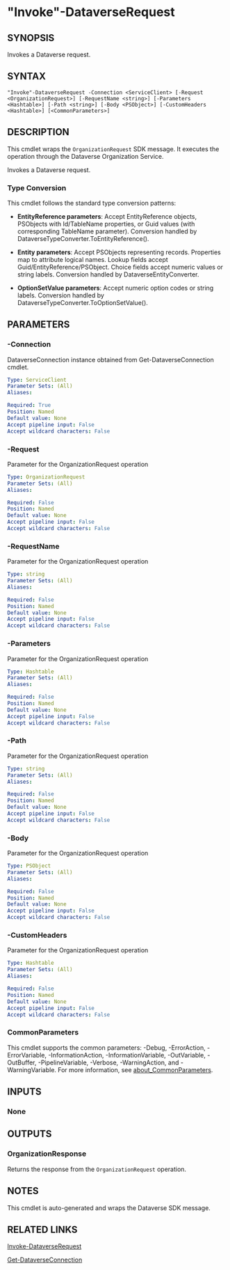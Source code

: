 # "Invoke"-DataverseRequest

## SYNOPSIS
Invokes a Dataverse request.

## SYNTAX

```
"Invoke"-DataverseRequest -Connection <ServiceClient> [-Request <OrganizationRequest>] [-RequestName <string>] [-Parameters <Hashtable>] [-Path <string>] [-Body <PSObject>] [-CustomHeaders <Hashtable>] [<CommonParameters>]
```

## DESCRIPTION

This cmdlet wraps the `OrganizationRequest` SDK message. It executes the operation through the Dataverse Organization Service.

Invokes a Dataverse request.

### Type Conversion

This cmdlet follows the standard type conversion patterns:

- **EntityReference parameters**: Accept EntityReference objects, PSObjects with Id/TableName properties, or Guid values (with corresponding TableName parameter). Conversion handled by DataverseTypeConverter.ToEntityReference().

- **Entity parameters**: Accept PSObjects representing records. Properties map to attribute logical names. Lookup fields accept Guid/EntityReference/PSObject. Choice fields accept numeric values or string labels. Conversion handled by DataverseEntityConverter.

- **OptionSetValue parameters**: Accept numeric option codes or string labels. Conversion handled by DataverseTypeConverter.ToOptionSetValue().

## PARAMETERS

### -Connection
DataverseConnection instance obtained from Get-DataverseConnection cmdlet.

```yaml
Type: ServiceClient
Parameter Sets: (All)
Aliases:

Required: True
Position: Named
Default value: None
Accept pipeline input: False
Accept wildcard characters: False
```
### -Request
Parameter for the OrganizationRequest operation

```yaml
Type: OrganizationRequest
Parameter Sets: (All)
Aliases:

Required: False
Position: Named
Default value: None
Accept pipeline input: False
Accept wildcard characters: False
```
### -RequestName
Parameter for the OrganizationRequest operation

```yaml
Type: string
Parameter Sets: (All)
Aliases:

Required: False
Position: Named
Default value: None
Accept pipeline input: False
Accept wildcard characters: False
```
### -Parameters
Parameter for the OrganizationRequest operation

```yaml
Type: Hashtable
Parameter Sets: (All)
Aliases:

Required: False
Position: Named
Default value: None
Accept pipeline input: False
Accept wildcard characters: False
```
### -Path
Parameter for the OrganizationRequest operation

```yaml
Type: string
Parameter Sets: (All)
Aliases:

Required: False
Position: Named
Default value: None
Accept pipeline input: False
Accept wildcard characters: False
```
### -Body
Parameter for the OrganizationRequest operation

```yaml
Type: PSObject
Parameter Sets: (All)
Aliases:

Required: False
Position: Named
Default value: None
Accept pipeline input: False
Accept wildcard characters: False
```
### -CustomHeaders
Parameter for the OrganizationRequest operation

```yaml
Type: Hashtable
Parameter Sets: (All)
Aliases:

Required: False
Position: Named
Default value: None
Accept pipeline input: False
Accept wildcard characters: False
```
### CommonParameters
This cmdlet supports the common parameters: -Debug, -ErrorAction, -ErrorVariable, -InformationAction, -InformationVariable, -OutVariable, -OutBuffer, -PipelineVariable, -Verbose, -WarningAction, and -WarningVariable. For more information, see [about_CommonParameters](http://go.microsoft.com/fwlink/?LinkID=113216).

## INPUTS

### None

## OUTPUTS

### OrganizationResponse

Returns the response from the `OrganizationRequest` operation.

## NOTES

This cmdlet is auto-generated and wraps the Dataverse SDK message.

## RELATED LINKS

[Invoke-DataverseRequest](Invoke-DataverseRequest.md)

[Get-DataverseConnection](Get-DataverseConnection.md)
